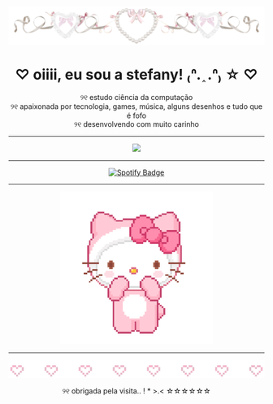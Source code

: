 <p align="center">
  <img src="assets/f81c0e18-d758-4663-8599-c9ec0ee7c9b3.png" alt="div" />
</p>

<h1 align="center">♡ oiiii, eu sou a stefany! ₍ᐢ. ֑ .ᐢ₎ ☆ ♡</h1>

<p align="center">
  ୨୧  estudo ciência da computação <br>
  ୨୧  apaixonada por tecnologia, games, música, alguns desenhos e tudo que é fofo <br>
  ୨୧  desenvolvendo com muito carinho
</p>

---

<p align="center">
  <img src="https://github-readme-stats.vercel.app/api/top-langs/?username=stefanysch&layout=compact&theme=rose_pine&title_color=ffc0cb&text_color=ffb6c1" />
</p>

---

<p align="center">
  <a href="https://open.spotify.com/user/pmwgb6u7oy0qj399j5kr0onsu?si=66a7b17881d64ec0" target="_blank">
    <img src="https://img.shields.io/badge/Spotify-%231DB954?style=for-the-badge&logo=spotify&logoColor=white&labelColor=ff9ecb" alt="Spotify Badge"/>
  </a>
</p>

---

<p align="center">
  <img src="assets/aaaadassda.gif" width="300" height="auto"/>
</p>

---

<div align="center">
  <img src="assets/asdasdsa.webp" width="" />
  <p> ୨୧  obrigada pela visita.. ! * >.< ☆☆☆☆☆☆ </p>
</div>
